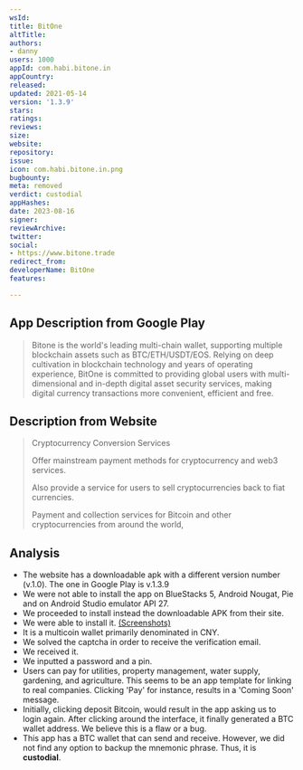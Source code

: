 ```yaml
---
wsId: 
title: BitOne
altTitle: 
authors:
- danny
users: 1000
appId: com.habi.bitone.in
appCountry: 
released: 
updated: 2021-05-14
version: '1.3.9'
stars: 
ratings: 
reviews: 
size: 
website: 
repository: 
issue: 
icon: com.habi.bitone.in.png
bugbounty: 
meta: removed
verdict: custodial
appHashes: 
date: 2023-08-16
signer: 
reviewArchive: 
twitter: 
social:
- https://www.bitone.trade
redirect_from: 
developerName: BitOne
features: 

---
```


## App Description from Google Play 

> Bitone is the world's leading multi-chain wallet, supporting multiple blockchain assets such as BTC/ETH/USDT/EOS. Relying on deep cultivation in blockchain technology and years of operating experience, BitOne is committed to providing global users with multi-dimensional and in-depth digital asset security services, making digital currency transactions more convenient, efficient and free.

## Description from Website 

> Cryptocurrency Conversion Services
>
> Offer mainstream payment methods for cryptocurrency and web3 services.
>
> Also provide a service for users to sell cryptocurrencies back to fiat currencies.
>
> Payment and collection services for Bitcoin and other cryptocurrencies from around the world,

## Analysis 

- The website has a downloadable apk with a different version number (v.1.0). The one in Google Play is v.1.3.9
- We were not able to install the app on BlueStacks 5, Android Nougat, Pie and on Android Studio emulator API 27. 
- We proceeded to install instead the downloadable APK from their site.
- We were able to install it. [(Screenshots)](https://twitter.com/BitcoinWalletz/status/1661912585908649985)
- It is a multicoin wallet primarily denominated in CNY. 
- We solved the captcha in order to receive the verification email. 
- We received it.
- We inputted a password and a pin.
- Users can pay for utilities, property management, water supply, gardening, and agriculture. This seems to be an app template for linking to real companies. Clicking 'Pay' for instance, results in a 'Coming Soon' message. 
- Initially, clicking deposit Bitcoin, would result in the app asking us to login again. After clicking around the interface, it finally generated a BTC wallet address. We believe this is a flaw or a bug.
- This app has a BTC wallet that can send and receive. However, we did not find any option to backup the mnemonic phrase. Thus, it is **custodial**. 

